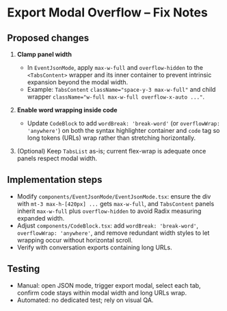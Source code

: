 # Export Modal Overflow – Fix Notes

## Proposed changes
1. **Clamp panel width**
   - In `EventJsonMode`, apply `max-w-full` and `overflow-hidden` to the `<TabsContent>` wrapper and its inner container to prevent intrinsic expansion beyond the modal width.
   - Example: `TabsContent` `className="space-y-3 max-w-full"` and child wrapper `className="w-full max-w-full overflow-x-auto ..."`.

2. **Enable word wrapping inside code**
   - Update `CodeBlock` to add `wordBreak: 'break-word'` (or `overflowWrap: 'anywhere'`) on both the syntax highlighter container and `code` tag so long tokens (URLs) wrap rather than stretching horizontally.

3. (Optional) Keep `TabsList` as-is; current flex-wrap is adequate once panels respect modal width.

## Implementation steps
- Modify `components/EventJsonMode/EventJsonMode.tsx`: ensure the div with `mt-3 max-h-[420px] ...` gets `max-w-full`, and `TabsContent` panels inherit `max-w-full` plus `overflow-hidden` to avoid Radix measuring expanded width.
- Adjust `components/CodeBlock.tsx`: add `wordBreak: 'break-word'`, `overflowWrap: 'anywhere'`, and remove redundant width styles to let wrapping occur without horizontal scroll.
- Verify with conversation exports containing long URLs.

## Testing
- Manual: open JSON mode, trigger export modal, select each tab, confirm code stays within modal width and long URLs wrap.
- Automated: no dedicated test; rely on visual QA.
